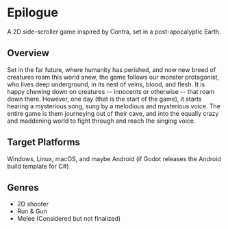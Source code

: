 # Epilogue
A 2D side-scroller game inspired by Contra, set in a post-apocalyptic Earth.

## Overview
Set in the far future, where humanity has perished, and now new breed of creatures roam this world anew, the game follows our monster protagonist, who lives deep underground, in its nest of veins, blood, and flesh. It is happy chewing down on creatures -- innocents or otherwise -- that roam down there. However, one day (that is the start of the game), it starts hearing a mysterious song, sung by a melodious and mysterious voice. The entire game is them journeying out of their cave, and into the equally crazy and maddening world to fight through and reach the singing voice. 

## Target Platforms
Windows, Linux, macOS, and maybe Android (if Godot releases the Android build template for C#)

## Genres
* 2D shooter 
* Run & Gun
*  Melee (Considered but not finalized)
